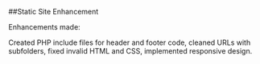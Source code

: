 ##Static Site Enhancement

Enhancements made:

Created PHP include files for header and footer code, cleaned URLs with subfolders, fixed invalid HTML and CSS, implemented responsive design.
